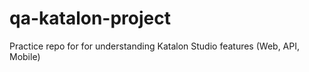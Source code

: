 # qa-katalon-project
Practice repo for for understanding Katalon Studio features (Web, API, Mobile)
